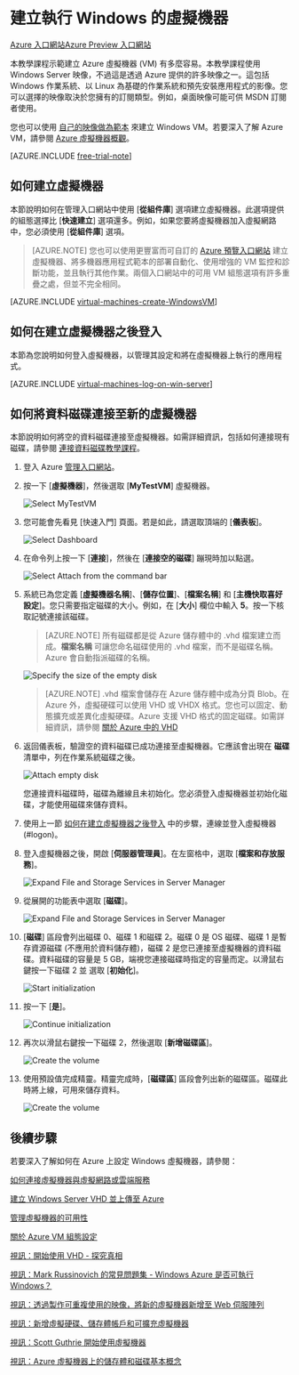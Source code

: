 ﻿<properties 
	pageTitle="在 Azure 中建立執行 Windows 的虛擬機器" 
	description="了解如何在 Azure 中建立執行 Windows 的虛擬機器 (VM)，然後登入並附加資料磁碟" 
	services="virtual-machines" 
	documentationCenter="" 
	authors="KBDAzure" 
	manager="timlt" 
	editor="tysonn"/>

<tags 
	ms.service="virtual-machines" 
	ms.workload="infrastructure-services" 
	ms.tgt_pltfrm="vm-windows" 
	ms.devlang="na" 
	ms.topic="article" 
	ms.date="03/04/2015" 
	ms.author="kathydav"/>



# 建立執行 Windows 的虛擬機器

<div class="dev-center-tutorial-selector sublanding"><a href="/documentation/articles/virtual-machines-windows-tutorial/" title="Azure Portal" class="current">Azure 入口網站</a><a href="/documentation/articles/virtual-machines-windows-tutorial-azure-preview/" title="Azure Preview Portal">Azure Preview 入口網站</a></div>

本教學課程示範建立 Azure 虛擬機器 (VM) 有多麼容易。本教學課程使用 Windows Server 映像，不過這是透過 Azure 提供的許多映像之一。這包括 Windows 作業系統、以 Linux 為基礎的作業系統和預先安裝應用程式的影像。您可以選擇的映像取決於您擁有的訂閱類型。例如，桌面映像可能可供 MSDN 訂閱者使用。


您也可以使用 [自己的映像做為範本](../virtual-machines-create-upload-vhd-windows-server/) 來建立 Windows VM。若要深入了解 Azure VM，請參閱 [Azure 虛擬機器概觀](http://msdn.microsoft.com/library/azure/jj156143.aspx)。

[AZURE.INCLUDE [free-trial-note](../includes/free-trial-note.md)]

## <a id="createvirtualmachine"> </a>如何建立虛擬機器

本節說明如何在管理入口網站中使用 [**從組件庫**] 選項建立虛擬機器。此選項提供的組態選擇比 [**快速建立**] 選項還多。例如，如果您要將虛擬機器加入虛擬網路中，您必須使用 [**從組件庫**] 選項。

> [AZURE.NOTE] 您也可以使用更豐富而可自訂的 [Azure 預覽入口網站](https://portal.azure.com) 建立虛擬機器、將多機器應用程式範本的部署自動化、使用增強的 VM 監控和診斷功能，並且執行其他作業。兩個入口網站中的可用 VM 組態選項有許多重疊之處，但並不完全相同。  

[AZURE.INCLUDE [virtual-machines-create-WindowsVM](../includes/virtual-machines-create-WindowsVM.md)]

## <a id="logon"> </a>如何在建立虛擬機器之後登入 

本節為您說明如何登入虛擬機器，以管理其設定和將在虛擬機器上執行的應用程式。

[AZURE.INCLUDE [virtual-machines-log-on-win-server](../includes/virtual-machines-log-on-win-server.md)]

## <a id="attachdisk"> </a>如何將資料磁碟連接至新的虛擬機器 

本節說明如何將空的資料磁碟連接至虛擬機器。如需詳細資訊，包括如何連接現有磁碟，請參閱 [連接資料磁碟教學課程](http://azure.microsoft.com/documentation/articles/storage-windows-attach-disk/)。

1. 登入 Azure [管理入口網站](http://manage.windowsazure.com)。

2. 按一下 [**虛擬機器**]，然後選取 [**MyTestVM**] 虛擬機器。

	![Select MyTestVM](./media/virtual-machines-windows-tutorial/selectvm.png)
	
3. 您可能會先看見 [快速入門] 頁面。若是如此，請選取頂端的 [**儀表板**]。

	![Select Dashboard](./media/virtual-machines-windows-tutorial/dashboard.png)

4. 在命令列上按一下 [**連接**]，然後在 [**連接空的磁碟**] 蹦現時加以點選。

	![Select Attach from the command bar](./media/virtual-machines-windows-tutorial/commandbarattach.png)	

5. 系統已為您定義 [**虛擬機器名稱**]、[**儲存位置**]、[**檔案名稱**] 和 [**主機快取喜好設定**]。您只需要指定磁碟的大小。例如，在 [**大小**] 欄位中輸入 **5**。按一下核取記號連接該磁碟。


	>[AZURE.NOTE] 所有磁碟都是從 Azure 儲存體中的 .vhd 檔案建立而成。**檔案名稱** 可讓您命名磁碟使用的 .vhd 檔案，而不是磁碟名稱。Azure 會自動指派磁碟的名稱。 

	![Specify the size of the empty disk](./media/virtual-machines-windows-tutorial/emptydisksize.png)	
	
	>[AZURE.NOTE] .vhd 檔案會儲存在 Azure 儲存體中成為分頁 Blob。在 Azure 外，虛擬硬碟可以使用 VHD 或 VHDX 格式。您也可以固定、動態擴充或差異化虛擬硬碟。Azure 支援 VHD 格式的固定磁碟。如需詳細資訊，請參閱 [關於 Azure 中的 VHD](http://msdn.microsoft.com/library/azure/dn790344.aspx)  

6. 返回儀表板，驗證空的資料磁碟已成功連接至虛擬機器。它應該會出現在 **磁碟** 清單中，列在作業系統磁碟之後。

	![Attach empty disk](./media/virtual-machines-windows-tutorial/disklistwithdatadisk.png)

	您連接資料磁碟時，磁碟為離線且未初始化。您必須登入虛擬機器並初始化磁碟，才能使用磁碟來儲存資料。

7. 使用上一節 [如何在建立虛擬機器之後登入] 中的步驟，連線並登入虛擬機器 (#logon)。

8. 登入虛擬機器之後，開啟 [**伺服器管理員**]。在左窗格中，選取 [**檔案和存放服務**]。

	![Expand File and Storage Services in Server Manager](./media/virtual-machines-windows-tutorial/fileandstorageservices.png)

9. 從展開的功能表中選取 [**磁碟**]。

	![Expand File and Storage Services in Server Manager](./media/virtual-machines-windows-tutorial/selectdisks.png)	
	
10.	[**磁碟**] 區段會列出磁碟 0、磁碟 1 和磁碟 2。磁碟 0 是 OS 磁碟、磁碟 1 是暫存資源磁碟 (不應用於資料儲存體)，磁碟 2 是您已連接至虛擬機器的資料磁碟。資料磁碟的容量是 5 GB，端視您連接磁碟時指定的容量而定。以滑鼠右鍵按一下磁碟 2 並  選取 [**初始化**]。

	![Start initialization](./media/virtual-machines-windows-tutorial/initializedisk.png)

11. 按一下 [**是**]。

	![Continue initialization](./media/virtual-machines-windows-tutorial/yesinitialize.png)

12. 再次以滑鼠右鍵按一下磁碟 2，然後選取 [**新增磁碟區**]。 

	![Create the volume](./media/virtual-machines-windows-tutorial/initializediskvolume.png)

13. 使用預設值完成精靈。精靈完成時，[**磁碟區**] 區段會列出新的磁碟區。磁碟此時將上線，可用來儲存資料。 

	![Create the volume](./media/virtual-machines-windows-tutorial/newvolumecreated.png)
	
## 後續步驟 

若要深入了解如何在 Azure 上設定 Windows 虛擬機器，請參閱：

[如何連接虛擬機器與虛擬網路或雲端服務](../cloud-services-connect-virtual-machine/)

[建立 Windows Server VHD 並上傳至 Azure](../virtual-machines-create-upload-vhd-windows-server/)

[管理虛擬機器的可用性](../manage-availability-virtual-machines/)

[關於 Azure VM 組態設定](http://msdn.microsoft.com/library/azure/dn763935.aspx)

[視訊：開始使用 VHD - 探究真相](http://azure.microsoft.com/documentation/videos/getting-started-with-azure-virtual-machines)

[視訊：Mark Russinovich 的常見問題集 - Windows Azure 是否可執行 Windows？](http://azure.microsoft.com/documentation/videos/mark-russinovich-windows-on-azure)

[視訊：透過製作可重複使用的映像，將新的虛擬機器新增至 Web 伺服陣列](http://azure.microsoft.com/documentation/videos/adding-virtual-machines-web-farm)

[視訊：新增虛擬硬碟、儲存體帳戶和可擴充虛擬機器](http://azure.microsoft.com/documentation/videos/adding-drives-scaling-virtual-machines)

[視訊：Scott Guthrie 開始使用虛擬機器](http://azure.microsoft.com/documentation/videos/virtual-machines-scottgu)

[視訊：Azure 虛擬機器上的儲存體和磁碟基本概念](http://azure.microsoft.com/documentation/videos/storage-and-disks-virtual-machines)



[關於 Azure 中的虛擬機器]: #virtualmachine
[如何建立虛擬機器]: #custommachine
[如何在建立虛擬機器之後登入]: #logon
[如何將資料磁碟連接至新的虛擬機器]: #attachdisk
[如何設定與虛擬機器的通訊]: #endpoints

<!--HONumber=47-->
